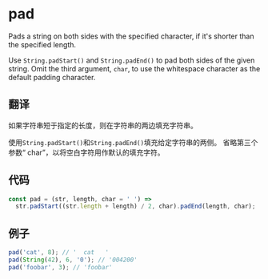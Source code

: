 # pad

Pads a string on both sides with the specified character, if it's shorter than the specified length.

Use `String.padStart()` and `String.padEnd()` to pad both sides of the given string.
Omit the third argument, `char`, to use the whitespace character as the default padding character.

## 翻译

如果字符串短于指定的长度，则在字符串的两边填充字符串。

使用`String.padStart()`和`String.padEnd()`填充给定字符串的两侧。
省略第三个参数“ char”，以将空白字符用作默认的填充字符。

## 代码

```js
const pad = (str, length, char = ' ') =>
  str.padStart((str.length + length) / 2, char).padEnd(length, char);
```

## 例子

```js
pad('cat', 8); // '  cat   '
pad(String(42), 6, '0'); // '004200'
pad('foobar', 3); // 'foobar'
```
